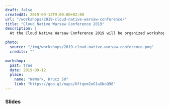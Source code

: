 ```yaml
---
draft: false
createdAt: 2019-09-12T9:00:00+02:00
url: "/workshops/2019-cloud-native-warsaw-conference/"
title: "Cloud Native Warsaw Conference 2019"
description: |
  At the Cloud Native Warsaw Conference 2019 will be organized workshop about Kubernetes Deployment with Istio - Service Mesh. Together with Marek Ruszczyk, We will be happy to lead that event for you.

photo:
  source: "/img/workshops/2019-cloud-native-warsaw-conference.png"
  credits: ""

workshop:
  past: true
  date: 2019-09-12
  place:
    name: "WeWork, Krucz 50"
    link: "https://goo.gl/maps/Uftqom2oG1aXNoQ98"
---
```


### Slides

<content-slideshare id="A4ZYtyICgIF1It"></content-slideshare>

